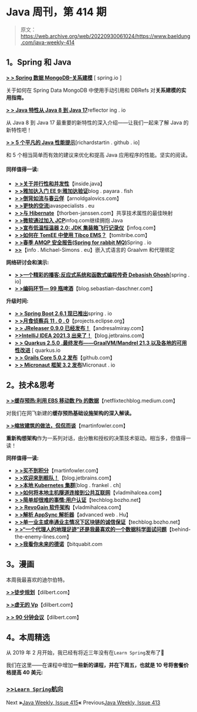 # Java 周刊，第 414 期

> 原文：<https://web.archive.org/web/20220930061024/https://www.baeldung.com/java-weekly-414>

## 1。Spring 和 Java

[**> > Spring 数据 MongoDB–关系建模**](https://web.archive.org/web/20220628090654/https://spring.io/blog/2021/11/29/spring-data-mongodb-relation-modelling) [ spring.io ]

关于如何在 Spring Data MongoDB 中使用手动引用和 DBRefs 对**关系建模的实用指南。**

[**> > Java 特性从 Java 8 到 Java 17**](https://web.archive.org/web/20220628090654/https://reflectoring.io/java-release-notes/)reflector ing . io

从 Java 8 到 Java 17 最重要的新特性的深入介绍——让我们一起来了解 Java 的新特性吧！

[**> > 5 个平凡的 Java 性能提示**](https://web.archive.org/web/20220628090654/https://richardstartin.github.io/posts/5-java-mundane-performance-tricks)[richardstartin . github . io]

和 5 个相当简单而有效的建议来优化和提高 Java 应用程序的性能。坚实的阅读。

#### 同样值得一读:

*   [**> >关于并行性和并发性**](https://web.archive.org/web/20220628090654/https://inside.java/2021/11/30/on-parallelism-and-concurrency/)【inside.java】
*   [**> >雅加达入门 EE 9:雅加达验证**](https://web.archive.org/web/20220628090654/https://blog.payara.fish/getting-started-with-jakarta-ee-9-jakarta-validation)blog . payara . fish
*   [**> >倒背如流与春云佯**](https://web.archive.org/web/20220628090654/https://arnoldgalovics.com/fallbacks-with-spring-cloud-feign/)【arnoldgalovics.com】
*   [**> >更快的空流**](https://web.archive.org/web/20220628090654/https://www.javaspecialists.eu/archive/Issue295-Faster-Empty-Streams.html)javaspecialists . eu
*   [**> >与 Hibernate**](https://web.archive.org/web/20220628090654/https://thorben-janssen.com/mapping-shared-technical-attributes/)【thorben-janssen.com】共享技术属性的最佳映射
*   [**> >微软通过加入 JCP**](https://web.archive.org/web/20220628090654/https://www.infoq.com/news/2021/11/micosoft-joins-jcp/)infoq.com继续拥抱 Java
*   [**> >宣布低温恒温器 2.0: JDK 集装箱飞行记录仪**](https://web.archive.org/web/20220628090654/https://www.infoq.com/news/2021/11/cryostat-jvm-profiler-container/)【infoq.com】
*   [**> >如何在 TomEE 中使用 Tibco EMS？**](https://web.archive.org/web/20220628090654/https://www.tomitribe.com/blog/how-to-use-tibco-ems-in-tomee/)【tomitribe.com】
*   [**> >春季 AMQP 安全报告(Spring for rabbit MQ)**](https://web.archive.org/web/20220628090654/https://spring.io/blog/2021/11/29/security-report-for-spring-amqp-spring-for-rabbitmq)Spring . io
*   [**>>**](https://web.archive.org/web/20220628090654/https://info.michael-simons.eu/2021/11/26/graalvm-and-proxy-bindings-with-embedded-languages/)【info . Michael-Simons . eu】嵌入式语言的 Graalvm 和代理绑定

**网络研讨会和演示:**

*   [**> >一个精彩的播客:反应式系统和函数式编程传奇 Debasish Ghosh**](https://web.archive.org/web/20220628090654/https://spring.io/blog/2021/11/25/a-bootiful-podcast-reactive-system-and-functional-programming-legend-debasish-ghosh)[spring . io]
*   [**> >编码环节— 99 瓶啤酒**](https://web.archive.org/web/20220628090654/https://blog.sebastian-daschner.com/entries/coding-session-99-bottles)【blog.sebastian-daschner.com】

**升级时间:**

*   [**> > Spring Boot 2.6.1 现已推出**](https://web.archive.org/web/20220628090654/https://spring.io/blog/2021/11/29/spring-boot-2-6-1-is-now-available)spring . io
*   [**> >月食侦察兵 11 . 0 . 0**](https://web.archive.org/web/20220628090654/https://projects.eclipse.org/projects/technology.scout/releases/11.0.0)【projects.eclipse.org】
*   [**> > JReleaser 0.9.0 已经发布！**](https://web.archive.org/web/20220628090654/https://andresalmiray.com/jreleaser-0-9-0-has-been-released/)【andresalmiray.com】
*   [**>>IntelliJ IDEA 2021.3 出来了！**](https://web.archive.org/web/20220628090654/https://blog.jetbrains.com/idea/2021/11/intellij-idea-2021-3/)【blog.jetbrains.com】
*   [**> > Quarkus 2.5.0 .最终发布——GraalVM/Mandrel 21.3 以及各地的可用性改进**](https://web.archive.org/web/20220628090654/https://quarkus.io/blog/quarkus-2-5-0-final-released/) [ quarkus.io
*   [**> > Grails Core 5.0.2 发布**](https://web.archive.org/web/20220628090654/https://github.com/grails/grails-core/releases)【github.com】
*   [**> > Micronaut 框架 3.2 发布**](https://web.archive.org/web/20220628090654/https://micronaut.io/2021/11/23/micronaut-framework-3-2-released/)Micronaut . io

## 2。技术&思考

[**> >缓存预热:利用 EBS 移动数 Pb 的数据**](https://web.archive.org/web/20220628090654/https://netflixtechblog.medium.com/cache-warming-leveraging-ebs-for-moving-petabytes-of-data-adcf7a4a78c3)【netflixtechblog.medium.com】

对我们在网飞新建的**缓存预热基础设施架构的深入解读。**

[**> >缩放建筑的做法，侃侃而谈**](https://web.archive.org/web/20220628090654/https://martinfowler.com/articles/scaling-architecture-conversationally.html)【martinfowler.com】

**重新构想架构**作为一系列对话，由分散和授权的决策技术驱动。相当多，但值得一读！

**同样值得一读:**

*   [**> >买不到积分**](https://web.archive.org/web/20220628090654/https://martinfowler.com/articles/cant-buy-integration.html)【martinfowler.com】
*   [**> >欢迎来到舰队！**](https://web.archive.org/web/20220628090654/https://blog.jetbrains.com/blog/2021/11/29/welcome-to-fleet/)【blog.jetbrains.com】
*   [**> >本地 Kubernetes 集群**](https://web.archive.org/web/20220628090654/https://blog.frankel.ch/port-management-local-kubernetes/)[blog . frankel . ch]
*   [**> >如何将本地主机隧道连接到公共互联网**](https://web.archive.org/web/20220628090654/https://vladmihalcea.com/tunnel-localhost-public-internet/)【vladmihalcea.com】
*   [**> >简单却很难的事情:用户认证**](https://web.archive.org/web/20220628090654/https://techblog.bozho.net/simple-things-that-are-actually-hard-user-authentication/)【techblog.bozho.net】
*   [**> > RevoGain 软件架构**](https://web.archive.org/web/20220628090654/https://vladmihalcea.com/revogain-software-architecture/)【vladmihalcea.com】
*   [**> >解析 AppSync 解析器**](https://web.archive.org/web/20220628090654/https://advancedweb.hu/anatomy-of-an-appsync-resolver/)【advanced web . Hu】
*   [**> >单一业主或串通业主情况下区块链的诚信保证**](https://web.archive.org/web/20220628090654/https://techblog.bozho.net/integrity-guarantees-of-blockchains-in-case-of-single-owner-or-colluding-owners/)【techblog.bozho.net】
*   [**> >“一个代理人的地理足迹”还是我最喜欢的一个数据科学面试问题**](https://web.archive.org/web/20220628090654/https://www.behind-the-enemy-lines.com/2021/11/geographic-footprint-of-agent-or-one-of.html)【behind-the-enemy-lines.com】
*   [**> >我看你未来的德诺**](https://web.archive.org/web/20220628090654/https://www.bitquabit.com/post/i-see-deno-in-your-future/)【bitquabit.com

## 3。漫画

本周我最喜欢的迪尔伯特。

[**> >徒步规划**](https://web.archive.org/web/20220628090654/https://dilbert.com/strip/2021-12-01)【dilbert.com】

[**> >虚无的 Vp**](https://web.archive.org/web/20220628090654/https://dilbert.com/strip/2021-11-28)【dilbert.com】

[**> > 90 分钟会议**](https://web.archive.org/web/20220628090654/https://dilbert.com/strip/2021-11-24)【dilbert.com】

## 4。本周精选

从 2019 年 2 月开始，我已经有将近三年没有在`Learn Spring`发布了🙂

我们在这里——在课程中增加**一些新的课程，并在下周五，也就是 10 号将套餐价格提高 40 美元:**

### [**>>`Learn Spring`航向**](/web/20220628090654/https://www.baeldung.com/learn-spring-course#master-class)

Next **»**[Java Weekly, Issue 415](/web/20220628090654/https://www.baeldung.com/java-weekly-415)**«** Previous[Java Weekly, Issue 413](/web/20220628090654/https://www.baeldung.com/java-weekly-413)